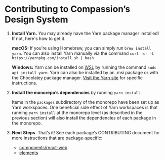 # Contributing to Compassion’s Design System

1. **Install Yarn.** You may already have the Yarn package manager installed! If not, here's how to
   get it.

   **macOS:** If you're using Homebrew, you can simply run `brew install yarn`. You
   can also install Yarn manually via the command `curl -o- -L https://yarnpkg.com/install.sh | bash`

   **Windows:** Yarn can be installed on [WSL](https://ubuntu.com/wsl, 'Windows Subsystem for Linux')
   by running the command `sudo apt install yarn`. Yarn can also be installed by
   an .msi package or with the Chocolatey package manager.
   [Visit the Yarn site](https://classic.yarnpkg.com/en/docs/install/#windows-stable)
   for specific instructions.

2. **Install the monorepo’s dependencies** by running `yarn install`.

   Items in the `packages` subdirectory of the monorepo have been set up as
   Yarn workspaces. One beneficial side effect of Yarn workspaces is that
   running `yarn install` at the monorepo level (as described in the previous
   section) will also install the dependencies of each package in the monorepo.

3. **Next Steps.** That’s it! See each package’s CONTRIBUTING document for more
   instructions that are package-specific:

   - [components/react-web](./packages/components/react-web/CONTRIBUTING.md)
   - [elements](./packages/elements/CONTRIBUTING.md)
